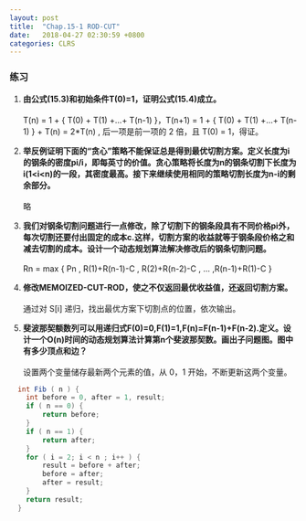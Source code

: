 ```yaml
---
layout: post
title:  "Chap.15-1 ROD-CUT"
date:   2018-04-27 02:30:59 +0800
categories: CLRS
---
```


### 练习
1.  **由公式(15.3)和初始条件T(0)=1，证明公式(15.4)成立。**
<br><br> T(n) = 1 + { T(0) + T(1) +...+ T(n-1) }，T(n+1) = 1 +  { T(0) + T(1) +...+ T(n-1) } + T(n) = 2*T(n) , 后一项是前一项的 2 倍，且 T(0) = 1，得证。

2.   **举反例证明下面的“贪心”策略不能保证总是得到最优切割方案。定义长度为i的钢条的密度pi/i，即每英寸的价值。贪心策略将长度为n的钢条切割下长度为i(1<i<n)的一段，其密度最高。接下来继续使用相同的策略切割长度为n-i的剩余部分。**
<br><br> 略

3.   **我们对钢条切割问题进行一点修改，除了切割下的钢条段具有不同价格pi外，每次切割还要付出固定的成本c.这样，切割方案的收益就等于钢条段价格之和减去切割的成本。设计一个动态规划算法解决修改后的钢条切割问题。**
<br><br> Rn = max { Pn , R(1)+R(n-1)-C , R(2)+R(n-2)-C , ... ,R(n-1)+R(1)-C }

4.   **修改MEMOIZED-CUT-ROD，使之不仅返回最优收益值，还返回切割方案。**
<br><br> 通过对 S[i] 递归，找出最优方案下切割点的位置，依次输出。

5.   **斐波那契额数列可以用递归式F(0)=0,F(1)=1,F(n)=F(n-1)+F(n-2).定义。设计一个O(n)时间的动态规划算法计算第n个斐波那契数。画出子问题图。图中有多少顶点和边？**
<br><br> 设置两个变量储存最新两个元素的值，从 0，1 开始，不断更新这两个变量。
```java
  int Fib ( n ) {
    int before = 0, after = 1, result;
    if ( n == 0) {
        return before;
    }
    if ( n == 1) {
        return after;
    }
    for ( i = 2; i < n ; i++ ) {
        result = before + after;
        before = after;
        after = result;
    }
    return result;
  }
```
